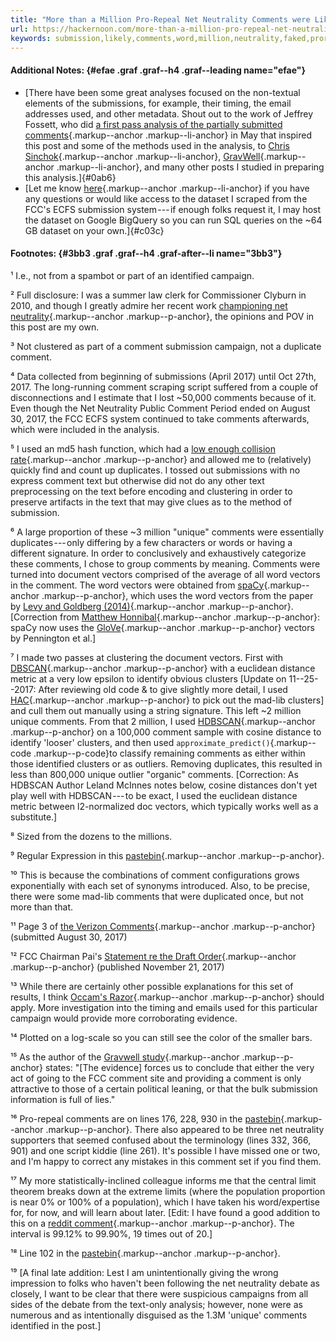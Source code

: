 ```yaml
---
title: "More than a Million Pro-Repeal Net Neutrality Comments were Likely Faked"
url: https://hackernoon.com/more-than-a-million-pro-repeal-net-neutrality-comments-were-likely-faked-e9f0e3ed36a6
keywords: submission,likely,comments,word,million,neutrality,faked,prorepeal,used,vectors,clusters,submissions,net,text
---
```

#### Additional Notes: {#efae .graf .graf--h4 .graf--leading name="efae"}

-   [There have been some great analyses focused on the non-textual elements of the submissions, for example, their timing, the email addresses used, and other metadata. Shout out to the work of Jeffrey Fossett, who did [a first pass analysis of the partially submitted comments](http://jeffreyfossett.com/2017/05/13/fcc-filings.html){.markup--anchor .markup--li-anchor} in May that inspired this post and some of the methods used in the analysis, to [Chris Sinchok](https://medium.com/@csinchok/an-analysis-of-the-anti-title-ii-bots-463f184829bc){.markup--anchor .markup--li-anchor}, [GravWell](https://www.gravwell.io/blog/discovering-truth-through-lies-on-the-internet-fcc-comments-analyzed){.markup--anchor .markup--li-anchor}, and many other posts I studied in preparing this analysis.]{#0ab6}
-   [Let me know [here](https://www.jeffykao.com/contact/){.markup--anchor .markup--li-anchor} if you have any questions or would like access to the dataset I scraped from the FCC's ECFS submission system --- if enough folks request it, I may host the dataset on Google BigQuery so you can run SQL queries on the \~64 GB dataset on your own.]{#c03c}

#### Footnotes: {#3bb3 .graf .graf--h4 .graf-after--li name="3bb3"}

¹ I.e., not from a spambot or part of an identified campaign.

² Full disclosure: I was a summer law clerk for Commissioner Clyburn in 2010, and though I greatly admire her recent work [championing net neutrality](https://motherboard.vice.com/en_us/article/mg4wv3/how-mignon-clyburn-the-fccs-lone-democrat-is-fighting-to-save-net-neutrality){.markup--anchor .markup--p-anchor}, the opinions and POV in this post are my own.

³ Not clustered as part of a comment submission campaign, not a duplicate comment.

⁴ Data collected from beginning of submissions (April 2017) until Oct 27th, 2017. The long-running comment scraping script suffered from a couple of disconnections and I estimate that I lost \~50,000 comments because of it. Even though the Net Neutrality Public Comment Period ended on August 30, 2017, the FCC ECFS system continued to take comments afterwards, which were included in the analysis.

⁵ I used an md5 hash function, which had a [low enough collision rate](https://stackoverflow.com/questions/8852668/what-is-the-clash-rate-for-md5){.markup--anchor .markup--p-anchor} and allowed me to (relatively) quickly find and count up duplicates. I tossed out submissions with no express comment text but otherwise did not do any other text preprocessing on the text before encoding and clustering in order to preserve artifacts in the text that may give clues as to the method of submission.

⁶ A large proportion of these \~3 million "unique" comments were essentially duplicates --- only differing by a few characters or words or having a different signature. In order to conclusively and exhaustively categorize these comments, I chose to group comments by meaning. Comments were turned into document vectors comprised of the average of all word vectors in the comment. The word vectors were obtained from [spaCy](https://spacy.io/){.markup--anchor .markup--p-anchor}, which uses the word vectors from the paper by [Levy and Goldberg (2014)](http://www.aclweb.org/anthology/P14-2050){.markup--anchor .markup--p-anchor}. \[Correction from [Matthew Honnibal](https://twitter.com/honnibal){.markup--anchor .markup--p-anchor}: spaCy now uses the [GloVe](https://nlp.stanford.edu/projects/glove/){.markup--anchor .markup--p-anchor} vectors by Pennington et al.\]

⁷ I made two passes at clustering the document vectors. First with [DBSCAN](http://scikit-learn.org/stable/modules/generated/sklearn.cluster.DBSCAN.html){.markup--anchor .markup--p-anchor} with a euclidean distance metric at a very low epsilon to identify obvious clusters \[Update on 11--25--2017: After reviewing old code & to give slightly more detail, I used [HAC](https://en.wikipedia.org/wiki/Hierarchical_clustering){.markup--anchor .markup--p-anchor} to pick out the mad-lib clusters\] and cull them out manually using a string signature. This left \~2 million unique comments. From that 2 million, I used [HDBSCAN](http://hdbscan.readthedocs.io/en/latest/api.html){.markup--anchor .markup--p-anchor} on a 100,000 comment sample with cosine distance to identify 'looser' clusters, and then used `approximate_predict()`{.markup--code .markup--p-code}to classify remaining comments as either within those identified clusters or as outliers. Removing duplicates, this resulted in less than 800,000 unique outlier "organic" comments. \[Correction: As HDBSCAN Author Leland McInnes notes below, cosine distances don't yet play well with HDBSCAN --- to be exact, I used the euclidean distance metric between l2-normalized doc vectors, which typically works well as a substitute.\]

⁸ Sized from the dozens to the millions.

⁹ Regular Expression in this [pastebin](https://pastebin.com/YvR0zjXy){.markup--anchor .markup--p-anchor}.

¹⁰ This is because the combinations of comment configurations grows exponentially with each set of synonyms introduced. Also, to be precise, there were some mad-lib comments that were duplicated once, but not more than that.

¹¹ Page 3 of [the Verizon Comments](https://ecfsapi.fcc.gov/file/1083064469202/2017%2008%2030%20Verizon%20Reply%20Comments%2C%202017%20Open%20Internet%20Notice.pdf){.markup--anchor .markup--p-anchor} (submitted August 30, 2017)

¹² FCC Chairman Pai's [Statement re the Draft Order](http://transition.fcc.gov/Daily_Releases/Daily_Business/2017/db1121/DOC-347868A1.pdf){.markup--anchor .markup--p-anchor} (published November 21, 2017)

¹³ While there are certainly other possible explanations for this set of results, I think [Occam's Razor](https://en.wikipedia.org/wiki/Occam%27s_razor){.markup--anchor .markup--p-anchor} should apply. More investigation into the timing and emails used for this particular campaign would provide more corroborating evidence.

¹⁴ Plotted on a log-scale so you can still see the color of the smaller bars.

¹⁵ As the author of the [Gravwell study](https://www.gravwell.io/blog/discovering-truth-through-lies-on-the-internet-fcc-comments-analyzed){.markup--anchor .markup--p-anchor} states: "\[The evidence\] forces us to conclude that either the very act of going to the FCC comment site and providing a comment is only attractive to those of a certain political leaning, or that the bulk submission information is full of lies."

¹⁶ Pro-repeal comments are on lines 176, 228, 930 in the [pastebin](https://pastebin.com/JGHy6tRu){.markup--anchor .markup--p-anchor}. There also appeared to be three net neutrality supporters that seemed confused about the terminology (lines 332, 366, 901) and one script kiddie (line 261). It's possible I have missed one or two, and I'm happy to correct any mistakes in this comment set if you find them.

¹⁷ My more statistically-inclined colleague informs me that the central limit theorem breaks down at the extreme limits (where the population proportion is near 0% or 100% of a population), which I have taken his word/expertise for, for now, and will learn about later. \[Edit: I have found a good addition to this on a [reddit comment](https://www.reddit.com/r/dataisbeautiful/comments/7f2sfy/natural_language_processing_techniques_used_to/dq9qzkh/){.markup--anchor .markup--p-anchor}. The interval is 99.12% to 99.90%, 19 times out of 20.\]

¹⁸ Line 102 in the [pastebin](https://pastebin.com/JGHy6tRu){.markup--anchor .markup--p-anchor}.

¹⁹ \[A final late addition: Lest I am unintentionally giving the wrong impression to folks who haven't been following the net neutrality debate as closely, I want to be clear that there were suspicious campaigns from all sides of the debate from the text-only analysis; however, none were as numerous and as intentionally disguised as the 1.3M 'unique' comments identified in the post.\]
